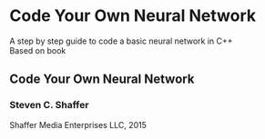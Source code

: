 # Code Your Own Neural Network
A step by step guide to code a basic neural network in C++ \
Based on book

## Code Your Own Neural Network
### Steven C. Shaffer
Shaffer Media Enterprises LLC, 2015
